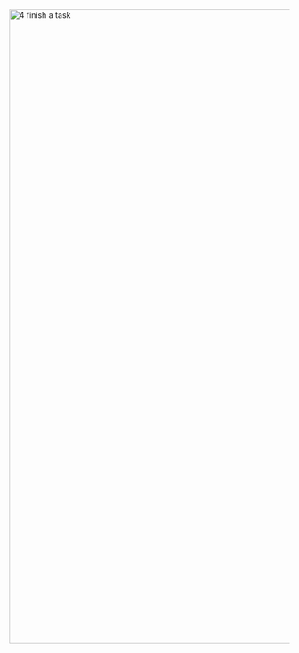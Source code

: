 <img width="1138" alt="4 finish a task" src="https://user-images.githubusercontent.com/129405023/229383857-46e5d754-eaf2-43d4-ab2d-2b94c680442d.png">
